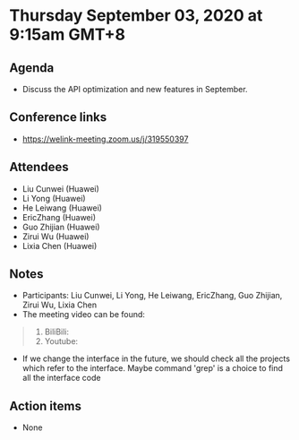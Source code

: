 # Thursday September 03, 2020 at 9:15am GMT+8

## Agenda
* Discuss the API optimization and new features in September.
## Conference links
* https://welink-meeting.zoom.us/j/319550397

## Attendees 
* Liu Cunwei (Huawei)
* Li Yong (Huawei)
* He Leiwang (Huawei)
* EricZhang (Huawei)
* Guo Zhijian (Huawei)
* Zirui Wu (Huawei)
* Lixia Chen (Huawei)

## Notes
* Participants: Liu Cunwei, Li Yong, He Leiwang, EricZhang, Guo Zhijian, Zirui Wu, Lixia Chen
* The meeting video can be found:
> 1. BiliBili: 
> 2. Youtube: 
* If we change the interface in the future, we should check all the projects which refer to the interface. Maybe command 'grep' is a choice to find all the interface code

## Action items
* None
